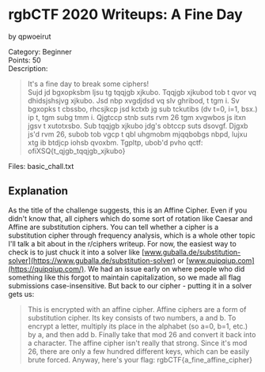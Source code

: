 # rgbCTF 2020 Writeups: A Fine Day
by qpwoeirut

Category: Beginner<br>
Points: 50<br>
Description:<br>
>It's a fine day to break some ciphers!<br>
>Sujd jd bgxopksbm ljsu tg tqqjgb xjkubo. Tqqjgb xjkubod tob t qvor vq dhidsjshsjvg xjkubo. Jsd nbp xvgdjdsd vq slv ghribod, t tgm i. Sv bgxopks t cbssbo, rhcsjkcp jsd kctxb jg sub tckutibs (dv t=0, i=1, bsx.) ip t, tgm subg tmm i. Qjgtccp stnb suts rvm 26 tgm xvgwbos js itxn jgsv t xutotxsbo.
>Sub tqqjgb xjkubo jdg's obtccp suts dsovgf. Djgxb js'd rvm 26, subob tob vgcp t qbl uhgmobm mjqqbobgs nbpd, lujxu xtg ib btdjcp iohsb qvoxbm. Tgpltp, ubob'd pvho qctf: ofiXSQ{t_qjgb_tqqjgb_xjkubo}<br>

Files: basic_chall.txt

## Explanation
As the title of the challenge suggests, this is an Affine Cipher.
Even if you didn't know that, all ciphers which do some sort of rotation like Caesar and Affine are substitution ciphers.
You can tell whether a cipher is a substitution cipher through frequency analysis, which is a whole other topic I'll talk a bit about in the r/ciphers writeup.
For now, the easiest way to check is to just chuck it into a solver like [www.guballa.de/substitution-solver](https://www.guballa.de/substitution-solver) or [www.quipqiup.com](https://quipqiup.com/).
We had an issue early on where people who did something like this forgot to maintain capitalization, so we made all flag submissions case-insensitive.
But back to our cipher - putting it in a solver gets us:
>This is encrypted with an affine cipher. Affine ciphers are a form of substitution cipher. Its key consists of two numbers, a and b. To encrypt a letter, multiply its place in the alphabet (so a=0, b=1, etc.) by a, and then add b. Finally take that mod 26 and convert it back into a character.
>The affine cipher isn't really that strong. Since it's mod 26, there are only a few hundred different keys, which can be easily brute forced. Anyway, here's your flag: rgbCTF{a_fine_affine_cipher}
